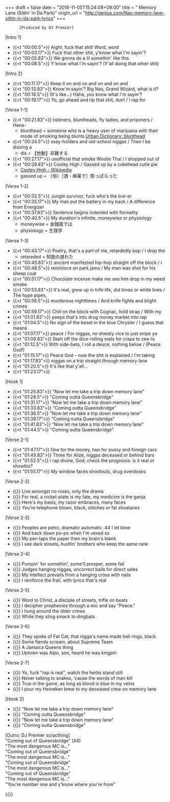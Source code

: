 +++
draft = false
date = "2016-11-05T15:24:08+09:00"
title = " Memory Lane (Sittin' in Da Park)"
origin_url = "http://genius.com/Nas-memory-lane-sittin-in-da-park-lyrics"
+++
  
            
          [Produced by DJ Premier]  
  
[Intro 1]  

* {{<t "00:00.5">}} Aight, fuck that shit! Word, word  
* {{<t "00:03.17">}} Fuck that other shit, y'know what I'm sayin'?  
* {{<t "00:05.83">}} We gonna do a lil somethin' like this  
* {{<t "00:08.5">}} Y'know what I'm sayin'?  (Y'all doing that other shit)  

[Intro 2]  

* {{<t "00:11.17">}} Keep it on and on and on and on and  
* {{<t "00:13.83">}} Know'm sayin'? Big Nas, Grand Wizard, what is it?  
* {{<t "00:16.5">}} (It's like…) Haha, you know what I'm sayin'?  
* {{<t "00:19.17">}} Yo, go ahead and rip that shit, dun! / I rap for 
  
[Verse 1-1]  

* {{<t "00:21.83">}} listeners, bluntheads, fly ladies, and prisoners / Hene- 
    * blunthead = someone who is a heavy user of marijuana with their mode of smoking being blunts [Urban Dictionary: blunthead](http://www.urbandictionary.com/define.php?term=blunthead)
* {{<t "00:24.5">}} ssey-holders and old-school niggas / Then I be dissing a 
    * dis = 【他動】非難する
* {{<t "00:27.17">}} unofficial that smoke Woolie Thai / I dropped out of 
* {{<t "00:29.83">}} Cooley High / Gassed up by a cokehead cutie pie  
    * [Cooley High - Wikipedia](https://en.wikipedia.org/wiki/Cooley_High)
    * gassed up = 〈俗〉〔酒・麻薬で〕酔っぱらった

[Verse 1-2]  

* {{<t "00:32.5">}} Jungle survivor, fuck who's the live-er  
* {{<t "00:35.17">}} My man put the battery in my back / A difference from Energizer  
* {{<t "00:37.83">}} Sentence begins indented with formality  
* {{<t "00:40.5">}} My duration's infinite, moneywise or physiology  
    * moneywise = 金銭面では
    * physiology = 生理学

[Verse 1-3]  

* {{<t "00:43.17">}} Poetry, that's a part of me, retardedly bop / I drop the
    * retareded = 知能の遅れた
* {{<t "00:45.83">}} ancient manifested hip-hop straight off the block / I
* {{<t "00:48.5">}} reminisce on park jams / My man was shot for his sheep coat  
* {{<t "00:51.17">}} Chocolate incense make me see him drop in my weed smoke  
* {{<t "00:53.83">}} It's real, grew up in trife life, did times or white lines / The hype pipes,
* {{<t "00:56.5">}} murderous nighttimes / And knife fights and blight crimes  
* {{<t "00:59.17">}} Chill on the block with Cognac, hold strap / With my 
* {{<t "01:01.83">}} peeps that's into drug money market into rap  
* {{<t "01:04.5">}} No sign of the beast in the blue Chrysler / I guess that means
* {{<t "01:07.17">}} peace / For niggas, no sheisty vice to just snipe ya  
* {{<t "01:09.83">}} Start off the dice-rolling mats for craps to cee-lo  
* {{<t "01:12.5">}} With side-bets, I roll a deuce, nothing below / (Peace God!)
* {{<t "01:15.17">}} Peace God – now the shit is explained / I'm taking 
* {{<t "01:17.83">}} niggas on a trip straight through memory lane  
* {{<t "01:20.5">}} It's like that y'all…  
* {{<t "01:23.17">}}
  
[Hook 1]  

* {{<t "01:25.83">}} "Now let me take a trip down memory lane"  
* {{<t "01:28.5">}} "Coming outta Queensbridge"  
* {{<t "01:31.17">}} "Now let me take a trip down memory lane"  
* {{<t "01:33.83">}} "Coming outta Queensbridge"  
* {{<t "01:36.5">}} "Now let me take a trip down memory lane"  
* {{<t "01:39.17">}} "Coming outta Queensbridge"  
* {{<t "01:41.83">}} "Now let me take a trip down memory lane"  
* {{<t "01:44.5">}} "Coming outta Queensbridge"  
  
[Verse 2-1]

* {{<t "01:47.17">}} One for the money, two for pussy and foreign cars  
* {{<t "01:49.83">}} Three for Alizé, niggas deceased or behind bars  
* {{<t "01:52.5">}} I rap divine, God; check the prognosis: is it real or showbiz?  
* {{<t "01:55.17">}} My window faces shootouts, drug overdoses  

[Verse 2-2]

* {{<t a>}} Live amongst no roses, only the drama  
* {{<t a>}} For real, a nickel-plate is my fate, my medicine is the ganja  
* {{<t a>}} Here's my basis, my razor embraces, many faces  
* {{<t a>}} You're telephone blown, black, stitches or fat shoelaces  

[Verse 2-3]

* {{<t a>}} Peoples are petro, dramatic automatic .44 I let blow  
* {{<t a>}} And back down po-po when I'm vexed so  
* {{<t a>}} My pen taps the paper then my brain's blank  
* {{<t a>}} I see dark streets, hustlin' brothers who keep the same rank  

[Verse 2-4]

* {{<t a>}} Pumpin' for somethin', some'll prosper, some fail  
* {{<t a>}} Judges hanging niggas, uncorrect bails for direct sales  
* {{<t a>}} My intellect prevails from a hanging cross with nails  
* {{<t a>}} I reinforce the frail, with lyrics that's real  

[Verse 2-5]

* {{<t a>}} Word to Christ, a disciple of streets, trifle on beats  
* {{<t a>}} I decipher prophecies through a mic and say "Peace."  
* {{<t a>}} I hung around the older crews  
* {{<t a>}} While they sling smack to dingbats  

[Verse 2-6]

* {{<t a>}} They spoke of Fat Cat; that nigga's name made bell rings, black  
* {{<t a>}} Some fiends scream, about Supreme Team  
* {{<t a>}} A Jamaica Queens thing  
* {{<t a>}} Uptown was Alpo, son, heard he was kingpin  

[Verse 2-7]

* {{<t a>}} Yo, fuck "rap is real", watch the herbs stand still  
* {{<t a>}} Never talking to snakes, ‘cause the words of man kill  
* {{<t a>}} True in the game, as long as blood is blue in my veins  
* {{<t a>}} I pour my Heineken brew to my deceased crew on memory lane  
  
[Hook 2]

* {{<t a>}} "Now let me take a trip down memory lane"  
* {{<t a>}} "Coming outta Queensbridge"  
* {{<t a>}} "Now let me take a trip down memory lane"  
* {{<t a>}} "Coming outta Queensbridge"  
  
[Outro: DJ Premier scracthing]  
"Coming out of Queensbridge" (X4)  
"The most dangerous MC is…"  
"Coming out of Queensbridge"  
"The most dangerous MC is…"  
"Coming out of Queensbridge"  
"The most dangerous MC is…"  
"Coming out of Queensbridge"  
"The most dangerous MC is…"  
"You're number one and y'know where you're from"  

{{<y JXBFG2vsyCM>}}
